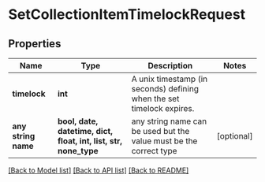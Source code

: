 # SetCollectionItemTimelockRequest


## Properties
Name | Type | Description | Notes
------------ | ------------- | ------------- | -------------
**timelock** | **int** | A unix timestamp (in seconds) defining when the set timelock expires. | 
**any string name** | **bool, date, datetime, dict, float, int, list, str, none_type** | any string name can be used but the value must be the correct type | [optional]

[[Back to Model list]](../README.md#documentation-for-models) [[Back to API list]](../README.md#documentation-for-api-endpoints) [[Back to README]](../README.md)


